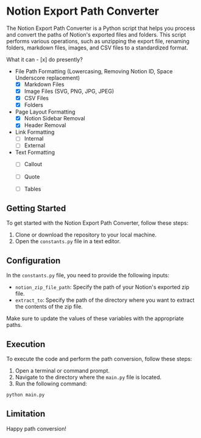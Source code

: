 # Notion Export Path Converter

The Notion Export Path Converter is a Python script that helps you process and convert the paths of Notion's exported files and folders. This script performs various operations, such as unzipping the export file, renaming folders, markdown files, images, and CSV files to a standardized format.

What it can - [x] do presently?

- File Path Formatting (Lowercasing, Removing Notion ID, Space Underscore replacement)
    - [x] Markdown Files
    - [x] Image Files (SVG, PNG, JPG, JPEG)
    - [x] CSV Files
    - [x] Folders
- Page Layout Formatting
    - [x] Notion Sidebar Removal
    - [x] Header Removal
- Link Formatting
    - [ ] Internal
    - [ ] External
- Text Formatting
    - [ ] Callout
    - [ ] Quote
    - [ ] Tables


## Getting Started

To get started with the Notion Export Path Converter, follow these steps:

1. Clone or download the repository to your local machine.
2. Open the `constants.py` file in a text editor.

## Configuration

In the `constants.py` file, you need to provide the following inputs:

- `notion_zip_file_path`: Specify the path of your Notion's exported zip file.
- `extract_to`: Specify the path of the directory where you want to extract the contents of the zip file.

Make sure to update the values of these variables with the appropriate paths.

## Execution

To execute the code and perform the path conversion, follow these steps:

1. Open a terminal or command prompt.
2. Navigate to the directory where the `main.py` file is located.
3. Run the following command:

```bash
python main.py
```

## Limitation



Happy path conversion!
